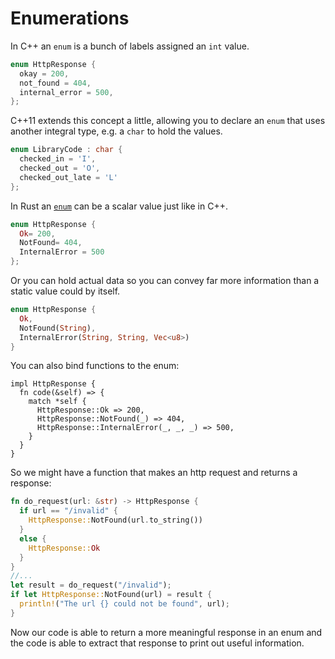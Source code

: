 # Enumerations

In C++ an `enum` is a bunch of labels assigned an `int` value.

```cpp
enum HttpResponse {
  okay = 200,
  not_found = 404,
  internal_error = 500,
};
```

C++11 extends this concept a little, allowing you to declare an `enum` that uses another integral type, e.g. a `char` to hold the values.

```cpp
enum LibraryCode : char {
  checked_in = 'I',
  checked_out = 'O',
  checked_out_late = 'L'
};
```

In Rust an [`enum`](https://doc.rust-lang.org/book/enums.html) can be a scalar value just like in C++.

```rust
enum HttpResponse {
  Ok= 200,
  NotFound= 404,
  InternalError = 500
};
```

Or you can hold actual data so you can convey far more information than a static value could by itself.

```rust
enum HttpResponse {
  Ok,
  NotFound(String),
  InternalError(String, String, Vec<u8>)
}
```

You can also bind functions to the enum:

```
impl HttpResponse {
  fn code(&self) => {
    match *self {
      HttpResponse::Ok => 200,
      HttpResponse::NotFound(_) => 404,
      HttpResponse::InternalError(_, _, _) => 500,
    }
  }
}
```

So we might have a function that makes an http request and returns a response:

```rust
fn do_request(url: &str) -> HttpResponse {
  if url == "/invalid" {
    HttpResponse::NotFound(url.to_string())
  }
  else {
    HttpResponse::Ok
  }
}
//...
let result = do_request("/invalid");
if let HttpResponse::NotFound(url) = result {
  println!("The url {} could not be found", url);
}
```

Now our code is able to return a more meaningful response in an enum and the code is able to extract that response to print out useful information.


